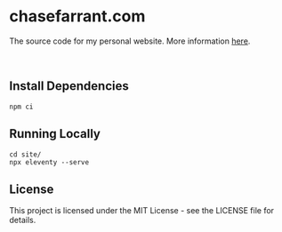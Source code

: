 # chasefarrant.com

The source code for my personal website. More information [here](http://localhost:8081/projects/chasefarrant.com/).

&nbsp;
## Install Dependencies

    npm ci

## Running Locally

    cd site/
    npx eleventy --serve

## License
This project is licensed under the MIT License - see the LICENSE file for details.